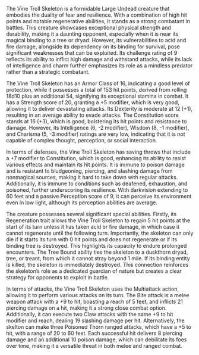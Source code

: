 The Vine Troll Skeleton is a formidable Large Undead creature that embodies the duality of fear and resilience. With a combination of high hit points and notable regenerative abilities, it stands as a strong combatant in battles. This creature showcases exceptional physical strength and durability, making it a daunting opponent, especially when it is near its magical binding to a tree or dryad. However, its vulnerabilities to acid and fire damage, alongside its dependency on its binding for survival, pose significant weaknesses that can be exploited. Its challenge rating of 9 reflects its ability to inflict high damage and withstand attacks, while its lack of intelligence and charm further emphasizes its role as a mindless predator rather than a strategic combatant.

The Vine Troll Skeleton has an Armor Class of 16, indicating a good level of protection, while it possesses a total of 153 hit points, derived from rolling 18d10 plus an additional 54, signifying its exceptional stamina in combat. It has a Strength score of 20, granting a +5 modifier, which is very good, allowing it to deliver devastating attacks. Its Dexterity is moderate at 12 (+1), resulting in an average ability to evade attacks. The Constitution score stands at 16 (+3), which is good, bolstering its hit points and resistance to damage. However, its Intelligence (6, -2 modifier), Wisdom (8, -1 modifier), and Charisma (5, -3 modifier) ratings are very low, indicating that it is not capable of complex thought, perception, or social interaction.

In terms of defenses, the Vine Troll Skeleton has saving throws that include a +7 modifier to Constitution, which is good, enhancing its ability to resist various effects and maintain its hit points. It is immune to poison damage and is resistant to bludgeoning, piercing, and slashing damage from nonmagical sources, making it hard to take down with regular attacks. Additionally, it is immune to conditions such as deafened, exhaustion, and poisoned, further underscoring its resilience. With darkvision extending to 60 feet and a passive Perception score of 9, it can perceive its environment even in low light, although its perception abilities are average.

The creature possesses several significant special abilities. Firstly, its Regeneration trait allows the Vine Troll Skeleton to regain 5 hit points at the start of its turn unless it has taken acid or fire damage, in which case it cannot regenerate until the following turn. Importantly, the skeleton can only die if it starts its turn with 0 hit points and does not regenerate or if its binding tree is destroyed. This highlights its capacity to endure prolonged encounters. The Tree Bound ability ties the skeleton to a duskthorn dryad, tree, or treant, from which it cannot stray beyond 1 mile. If its binding entity is killed, the skeleton is immediately destroyed. This connection reinforces the skeleton’s role as a dedicated guardian of nature but creates a clear strategy for opponents to exploit in battle.

In terms of attacks, the Vine Troll Skeleton uses the Multiattack action, allowing it to perform various attacks on its turn. The Bite attack is a melee weapon attack with a +9 to hit, boasting a reach of 5 feet, and inflicts 21 piercing damage on a hit, making it a strong close combat option. Additionally, it can execute two Claw attacks with the same +9 to hit modifier and reach, dealing 19 slashing damage per hit. Alternatively, the skelton can make three Poisoned Thorn ranged attacks, which have a +5 to hit, with a range of 20 to 60 feet. Each successful hit delivers 8 piercing damage and an additional 10 poison damage, which can debilitate its foes over time, making it a versatile threat in both melee and ranged combat.